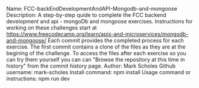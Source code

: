 Name: FCC-backEndDevelopmentAndAPI-Mongodb-and-mongoose
Description: A step-by-step quide to complete the FCC backend development and api - mongoDb and mongoose exercises. Instructions for working on these challenges start at https://www.freecodecamp.org/learn/apis-and-microservices/mongodb-and-mongoose/ Each commit provides the completed process for each exercise. The first commit contains a clone of the files as they are at the begining of the challenge. To access the files after each exercise so you can try them yourself you can can "Browse the repository at this time in history" from the commit history page.
Author: Mark Scholes
Github username: mark-scholes
Install command: npm install
Usage command or instructions: npm run dev
